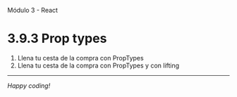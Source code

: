 Módulo 3 - React

# 3.9.3 Prop types

1. Llena tu cesta de la compra con PropTypes
2. Llena tu cesta de la compra con PropTypes y con lifting

---

_Happy coding!_
